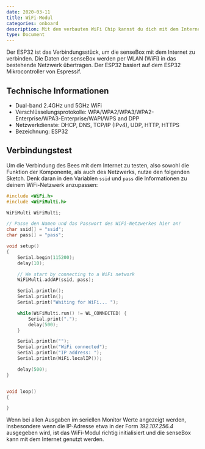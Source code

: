 ```yaml
---
date: 2020-03-11
title: WiFi-Modul
categories: onboard
description: Mit dem verbauten WiFi Chip kannst du dich mit dem Internet verbinden und Messwerte speichern & teilen.
type: Document
---
```


Der ESP32 ist das Verbindungsstück, um die senseBox mit dem Internet zu verbinden. Die Daten der senseBox werden per WLAN (WiFi) in das bestehende Netzwerk übertragen. Der ESP32 basiert auf dem ESP32 Mikrocontroller von Espressif.

## Technische Informationen

- Dual-band 2.4GHz und 5GHz WiFi
- Verschlüsselungsprotokolle: WPA/WPA2/WPA3/WPA2-Enterprise/WPA3-Enterprise/WAPI/WPS and DPP
- Netzwerkdienste: DHCP, DNS, TCP/IP (IPv4), UDP, HTTP, HTTPS
- Bezeichnung: ESP32

## Verbindungstest

Um die Verbindung des Bees mit dem Internet zu testen, also sowohl die Funktion der Komponente, als auch des Netzwerks, nutze den folgenden Sketch. Denk daran in den Variablen `ssid` und `pass` die Informationen zu deinem WiFi-Netzwerk anzupassen:

```c++
#include <WiFi.h>
#include <WiFiMulti.h>

WiFiMulti WiFiMulti;

// Passe den Namen und das Passwort des WiFi-Netzwerkes hier an!
char ssid[] = "ssid";
char pass[] = "pass";

void setup()
{
    Serial.begin(115200);
    delay(10);

    // We start by connecting to a WiFi network
    WiFiMulti.addAP(ssid, pass);

    Serial.println();
    Serial.println();
    Serial.print("Waiting for WiFi... ");

    while(WiFiMulti.run() != WL_CONNECTED) {
        Serial.print(".");
        delay(500);
    }

    Serial.println("");
    Serial.println("WiFi connected");
    Serial.println("IP address: ");
    Serial.println(WiFi.localIP());

    delay(500);
}


void loop()
{

}
```

Wenn bei allen Ausgaben im seriellen Monitor Werte angezeigt werden, insbesondere wenn die IP-Adresse etwa in der Form _192.107.256.4_ ausgegeben wird, ist das WiFi-Modul richtig initialisiert und die senseBox kann mit dem Internet genutzt werden.
